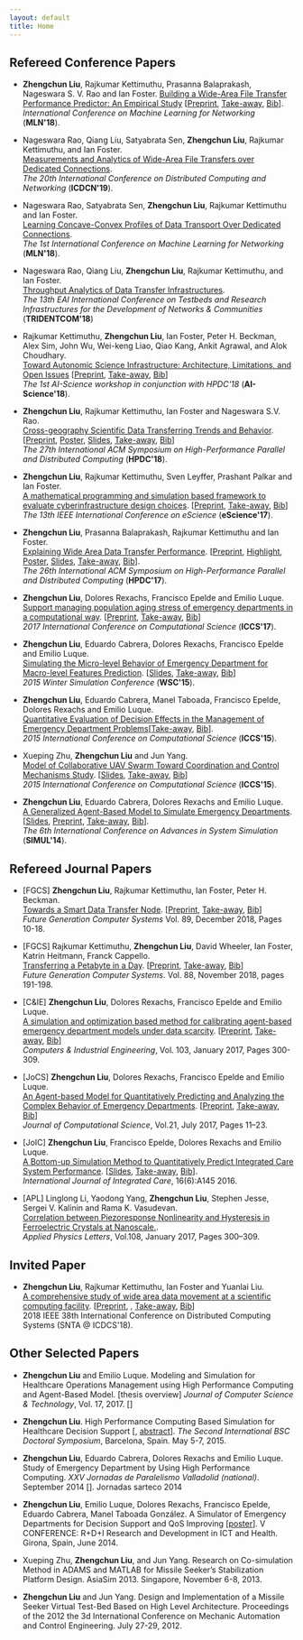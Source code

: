 ```yaml
---
layout: default
title: Home
---
```


## Refereed Conference Papers
- __Zhengchun Liu__, Rajkumar Kettimuthu, Prasanna Balaprakash, Nageswara S. V. Rao and Ian Foster. 
[Building a Wide-Area File Transfer Performance Predictor: An Empirical Study]() [[Preprint](http://www.mcs.anl.gov/~zcliu/file/globus-prediction-mln18.pdf), <a href="file/take-away/globus-prediction-mln18.txt" target="_blank">Take-away</a>, <a href="file/bib/globus-prediction-mln18.bib.txt" target="_blank">Bib</a>].
*International Conference on Machine Learning for Networking* (**MLN'18**). 

- Nageswara Rao, Qiang Liu, Satyabrata Sen, __Zhengchun Liu__, Rajkumar Kettimuthu, and Ian Foster.  
[Measurements and Analytics of Wide-Area File Transfers over Dedicated Connections]().  
*The 20th International Conference on Distributed Computing and Networking* (**ICDCN'19**).

- Nageswara Rao, Satyabrata Sen, __Zhengchun Liu__, Rajkumar Kettimuthu and Ian Foster.  
[Learning Concave-Convex Profiles of Data Transport Over Dedicated Connections]().  
*The 1st International Conference on Machine Learning for Networking* (**MLN'18**). 

- Nageswara Rao, Qiang Liu, __Zhengchun Liu__, Rajkumar Kettimuthu, and Ian Foster.  
[Throughput Analytics of Data Transfer Infrastructures]().  
*The 13th EAI International Conference on Testbeds and Research Infrastructures for the Development of Networks & Communities* (**TRIDENTCOM'18**)

- Rajkumar Kettimuthu, __Zhengchun Liu__, Ian Foster, Peter H. Beckman, Alex Sim, John Wu, Wei-keng Liao, Qiao Kang, Ankit Agrawal, and Alok Choudhary.  
[Toward Autonomic Science Infrastructure: Architecture, Limitations, and Open Issues](https://doi.org/10.1145/3217197.3217205) [[Preprint](http://www.mcs.anl.gov/~zcliu/file/ai-science18.pdf), <a href="file/take-away/ai-science18.txt" target="_blank">Take-away</a>, <a href="file/bib/ai-science18.bib.txt" target="_blank">Bib</a>]  
*The 1st AI-Science workshop in conjunction with HPDC'18* (**AI-Science'18**).

- __Zhengchun Liu__, Rajkumar Kettimuthu, Ian Foster and Nageswara S.V. Rao.  
[Cross-geography Scientific Data Transferring Trends and Behavior](https://doi.org/10.1145/3208040.3208053). [[Preprint](http://www.mcs.anl.gov/~zcliu/file/hpdc2018.pdf), [Poster](file/hpdc2018-poster.pdf), [Slides](file/hpdc18-slides.pdf), <a href="file/take-away/hpdc18.txt" target="_blank">Take-away</a>, <a href="file/bib/hpdc18.bib.txt" target="_blank">Bib</a>]  
*The 27th International ACM Symposium on High-Performance Parallel and Distributed Computing* (**HPDC'18**).

- __Zhengchun Liu__, Rajkumar Kettimuthu, Sven Leyffer, Prashant Palkar and Ian Foster.  
[A mathematical programming and simulation based framework to evaluate cyberinfrastructure design choices](https://doi.org/10.1109/eScience.2017.27). [[Preprint](http://www.mcs.anl.gov/~zcliu/file/eScience17-preprint-Liu.pdf), <a href="file/take-away/superfacility17.txt" target="_blank">Take-away</a>, <a href="file/bib/superfacility17.bib.txt" target="_blank">Bib</a>]  
*The 13th IEEE International Conference on eScience* (**eScience'17**). 

- __Zhengchun Liu__, Prasanna Balaprakash, Rajkumar Kettimuthu and Ian Foster.  
[Explaining Wide Area Data Transfer Performance](https://doi.org/10.1145/3078597.3078605). [[Preprint](http://www.mcs.anl.gov/~zcliu/file/hpdc2017.pdf), [Highlight](http://www.mcs.anl.gov/articles/machine-learning-methods-used-develop-data-transfer-performance-models), [Poster](file/hpdc17-poster.pdf), [Slides](file/slides-HPDC-2017-Zhengchun-Liu.pdf), <a href="file/take-away/hpdc17.txt" target="_blank">Take-away</a>, <a href="file/bib/hpdc17.bib.txt" target="_blank">Bib</a>].  
*The 26th International ACM Symposium on High-Performance Parallel and Distributed Computing* (**HPDC'17**). 

- __Zhengchun Liu__, Dolores Rexachs, Francisco Epelde and Emilio Luque.  
[Support managing population aging stress of emergency departments in a computational way](https://doi.org/10.1016/j.procs.2017.05.147). [[Preprint](http://www.mcs.anl.gov/~zcliu/file/aging-iccs2017.pdf), <a href="file/take-away/iccs17.txt" target="_blank">Take-away</a>, <a href="file/bib/iccs17.bib.txt" target="_blank">Bib</a>]  
*2017 International Conference on Computational Science* (**ICCS'17**).

- __Zhengchun Liu__, Eduardo Cabrera, Dolores Rexachs, Francisco Epelde and Emilio Luque.  
[Simulating the Micro-level Behavior of Emergency Department for Macro-level Features Prediction](https://doi.org/10.1109/WSC.2015.7408162). [[Slides](http://www.mcs.anl.gov/~zcliu/file/wsc15-micro2macro.pdf), <a href="file/take-away/wsc15.txt" target="_blank">Take-away</a>, <a href="file/bib/wsc15.bib.txt" target="_blank">Bib</a>]  
*2015 Winter Simulation Conference* (**WSC'15**).

- __Zhengchun Liu__, Eduardo Cabrera, Manel Taboada, Francisco Epelde, Dolores Rexachs and Emilio Luque.  
[Quantitative Evaluation of Decision Effects in the Management of Emergency Department Problems](https://doi.org/10.1016/j.procs.2015.05.265)[<a href="file/take-away/iccs15-ed.txt" target="_blank">Take-away</a>, <a href="file/bib/iccs15-ed.bib.txt" target="_blank">Bib</a>].  
*2015 International Conference on Computational Science* (**ICCS'15**).

- Xueping Zhu, __Zhengchun Liu__ and Jun Yang.  
[Model of Collaborative UAV Swarm Toward Coordination and Control Mechanisms Study](https://doi.org/10.1016/j.procs.2015.05.274). [[Slides](file/uav-agent.pdf), <a href="file/take-away/iccs15-uav.txt" target="_blank">Take-away</a>, <a href="file/bib/iccs15-uav.bib.txt" target="_blank">Bib</a>]  
*2015 International Conference on Computational Science* (**ICCS'15**).

- __Zhengchun Liu__, Eduardo Cabrera, Dolores Rexachs and Emilio Luque.  
[A Generalized Agent-Based Model to Simulate Emergency Departments](http://www.thinkmind.org/index.php?view=article&articleid=simul_2014_3_30_50128). [[Slides](http://www.mcs.anl.gov/~zcliu/file/SIMUL_2014_slide.pdf), [Preprint](file/SIMUL_2014_article.pdf), <a href="file/take-away/simul14.txt" target="_blank">Take-away</a>, <a href="file/bib/simul14.bib.txt" target="_blank">Bib</a>].  
*The 6th International Conference on Advances in System Simulation* (**SIMUL'14**). 

## Refereed Journal Papers
- [FGCS] __Zhengchun Liu__, Rajkumar Kettimuthu, Ian Foster, Peter H. Beckman.  
[Towards a Smart Data Transfer Node](https://doi.org/10.1016/j.future.2018.06.033). [[Preprint](http://www.mcs.anl.gov/~zcliu/file/fgcs18-smart-dtn.pdf), <a href="file/take-away/smart-dtn.txt" target="_blank">Take-away</a>, <a href="file/bib/smart-dtn.bib.txt" target="_blank">Bib</a>]  
*Future Generation Computer Systems* Vol. 89, December 2018, Pages 10-18.

- [FGCS] Rajkumar Kettimuthu, __Zhengchun Liu__, David Wheeler, Ian Foster, Katrin Heitmann, Franck Cappello.  
[Transferring a Petabyte in a Day](https://doi.org/10.1016/j.future.2018.05.051). [[Preprint](http://www.mcs.anl.gov/~zcliu/file/fgcs18-1pb.pdf), <a href="file/take-away/pb-a-day.txt" target="_blank">Take-away</a>, <a href="file/bib/pb-a-day.bib.txt" target="_blank">Bib</a>]  
*Future Generation Computer Systems*. Vol. 88, November 2018, pages 191-198.

- [C&IE] __Zhengchun Liu__, Dolores Rexachs, Francisco Epelde and Emilio Luque.  
[A simulation and optimization based method for calibrating agent-based emergency department models under data scarcity](https://doi.org/10.1016/j.cie.2016.11.036). [[Preprint](http://www.mcs.anl.gov/~zcliu/file/abm-calibration-zhengchun-liu.pdf), <a href="file/take-away/caie-calibration.txt" target="_blank">Take-away</a>, <a href="file/bib/caie-calibration.bib.txt" target="_blank">Bib</a>]  
*Computers & Industrial Engineering*, Vol. 103, January 2017, Pages 300-309.

- [JoCS] __Zhengchun Liu__, Dolores Rexachs, Francisco Epelde and Emilio Luque.  
[An Agent-based Model for Quantitatively Predicting and Analyzing the Complex Behavior of Emergency Departments](https://doi.org/10.1016/j.jocs.2017.05.015). [[Preprint](http://www.mcs.anl.gov/~zcliu/file/abm-ed-mdl_Zhengchun-Liu.pdf), <a href="file/take-away/jocs-model.txt" target="_blank">Take-away</a>, <a href="file/bib/jocs-model.bib.txt" target="_blank">Bib</a>]  
*Journal of Computational Science*, Vol.21, July 2017, Pages 11–23.

- [JoIC] __Zhengchun Liu__, Francisco Epelde, Dolores Rexachs and Emilio Luque.  
[A Bottom-up Simulation Method to Quantitatively Predict Integrated Care System Performance](http://doi.org/10.5334/ijic.2693). [[Slides](file/5.8_Zhengchun_Liu_139.pdf), <a href="file/take-away/icic16.txt" target="_blank">Take-away</a>, <a href="file/bib/icic16.bib.txt" target="_blank">Bib</a>].  
*International Journal of Integrated Care*, 16(6):A145 2016. 

- [APL] Linglong Li, Yaodong Yang, __Zhengchun Liu__, Stephen Jesse, Sergei V. Kalinin and Rama K. Vasudevan.  
[Correlation between Piezoresponse Nonlinearity and Hysteresis in Ferroelectric Crystals at Nanoscale.](https://doi.org/10.1063/1.4947533).  
*Applied Physics Letters*, Vol.108, January 2017, Pages 300–309. 

## Invited Paper
- __Zhengchun Liu__, Rajkumar Kettimuthu, Ian Foster and Yuanlai Liu.  
[A comprehensive study of wide area data movement at a scientific computing facility](https://doi.org/10.1109/ICDCS.2018.00180). [[Preprint](http://www.mcs.anl.gov/~zcliu/file/snta-18.pdf), , <a href="file/take-away/snta18.txt" target="_blank">Take-away</a>, <a href="file/bib/snta18.bib.txt" target="_blank">Bib</a>]  
2018 IEEE 38th International Conference on Distributed Computing Systems (SNTA @ ICDCS'18). 

<!--## Under Peer-Review Papers

- Yuanlai Liu, __Zhengchun Liu__, Rajkumar Kettimuthu, Nageswara S.V. Rao, Zizhong Chen, and Ian Foster. 
Insights into the bottlenecks and optimization methods for multi-file transfers between HPC facilities-->

## Other Selected Papers

- __Zhengchun Liu__ and Emilio Luque. Modeling and Simulation for Healthcare Operations Management using High Performance Computing and Agent-Based Model. [thesis overview] *Journal of Computer Science & Technology*, Vol. 17, 2017. 
[[<i class="fa fa-file-pdf-o" aria-hidden="true"></i>](file/Zhengchun-Liu-Thesis-Overview.pdf)] 

- __Zhengchun Liu__. High Performance Computing Based Simulation for Healthcare Decision Support [[<i class="fa fa-file-powerpoint-o" aria-hidden="true"></i>](file/zliu-bsc-2015.pdf), [abstract](file/Extended-Research-Abstract.pdf)]. *The Second International BSC Doctoral Symposium*, Barcelona, Spain. May 5-7, 2015.

- __Zhengchun Liu__, Eduardo Cabrera, Dolores Rexachs and Emilio Luque. Study of Emergency Department by Using High Performance Computing. *XXV Jornadas de Paralelismo Valladolid (national)*. September 2014 [[<i class="fa fa-file-powerpoint-o" aria-hidden="true"></i>](file/Jornadas_sarteco_2014.pdf)]. Jornadas sarteco 2014

- __Zhengchun Liu__, Emilio Luque, Dolores Rexachs, Francisco Epelde, Eduardo Cabrera, Manel Taboada González. A Simulator of Emergency Departments for Decision Support and QoS Improving [[poster](file/girona_ict_poster.pdf)]. V CONFERENCE: R+D+I Research and Development in ICT and Health. Girona, Spain, June 2014.

- Xueping Zhu, __Zhengchun Liu__, and Jun Yang. Research on Co-simulation Method in ADAMS and MATLAB for Missile Seeker’s Stabilization Platform Design. AsiaSim 2013. Singapore, November 6-8, 2013.

- __Zhengchun Liu__ and Jun Yang. Design and Implementation of a Missile Seeker Virtual Test-Bed Based on High Level Architecture. Proceedings of the 2012 the 3d International Conference on Mechanic Automation and Control Engineering. July 27-29, 2012.